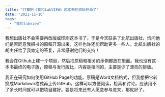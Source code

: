 ```yaml
---
title: "打算把《我和LabVIEW》这本书的原稿开源了"
date: "2021-11-16"
tags: 
  - "我和labview"
---
```


我想出版社不会需要再改版或印刷这本书了，于是今天联系了北航出版社，询问他们是否同意我把书的原稿开源出来，这样也许还能帮助更多一些人。北航出版社的胡主任给了我肯定的答复，非常感谢他们的支持！

我会在Github上建一个项目，然后把原稿和相关的示例都放在里面。我也没有这本书最终的电子版，原稿与发行版比，内容是相同的，主要是少了漂亮的排版。

我正在研究如何使用GitHub Page的功能。原稿是Word文档格式，但我想把它转换成Markdown格式再上传GitHub，这样可以方便阅读，检索和讨论。应该用不了多长时间就可以把项目建好。要是将来还有人愿意参与进来，那就好了。
